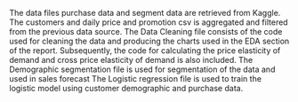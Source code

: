 The data files purchase data and segment data are retrieved from Kaggle. The customers and daily price and promotion csv is aggregated and filtered from the previous data source. 
The Data Cleaning file consists of the code used for cleaning the data and producing the charts used in the EDA section of the report. Subsequently, the code for calculating the price elasticity of demand 
and cross price elasticity of demand is also included. 
The Demographic segmentation file is used for segmentation of the data and used in sales forecast
The Logistic regression file is used to train the logistic model using customer demographic and purchase data.  
